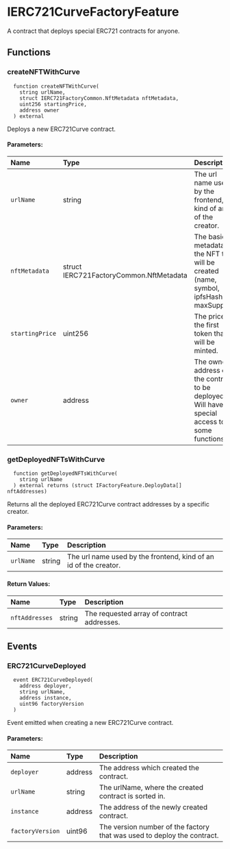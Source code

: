 # IERC721CurveFactoryFeature

A contract that deploys special ERC721 contracts for anyone.



## Functions
### createNFTWithCurve
```solidity
  function createNFTWithCurve(
    string urlName,
    struct IERC721FactoryCommon.NftMetadata nftMetadata,
    uint256 startingPrice,
    address owner
  ) external
``` 
Deploys a new ERC721Curve contract.


#### Parameters:
| Name | Type | Description                                                          |
| :--- | :--- | :------------------------------------------------------------------- |
|`urlName` | string | The url name used by the frontend, kind of an id of the creator.
|`nftMetadata` | struct IERC721FactoryCommon.NftMetadata | The basic metadata of the NFT that will be created (name, symbol, ipfsHash, maxSupply).
|`startingPrice` | uint256 | The price of the first token that will be minted.
|`owner` | address | The owner address of the contract to be deployed. Will have special access to some functions.

### getDeployedNFTsWithCurve
```solidity
  function getDeployedNFTsWithCurve(
    string urlName
  ) external returns (struct IFactoryFeature.DeployData[] nftAddresses)
``` 
Returns all the deployed ERC721Curve contract addresses by a specific creator.


#### Parameters:
| Name | Type | Description                                                          |
| :--- | :--- | :------------------------------------------------------------------- |
|`urlName` | string | The url name used by the frontend, kind of an id of the creator.

#### Return Values:
| Name                           | Type          | Description                                                                  |
| :----------------------------- | :------------ | :--------------------------------------------------------------------------- |
|`nftAddresses`| string | The requested array of contract addresses.

## Events
### ERC721CurveDeployed
```solidity
  event ERC721CurveDeployed(
    address deployer,
    string urlName,
    address instance,
    uint96 factoryVersion
  )
```
Event emitted when creating a new ERC721Curve contract.


#### Parameters:
| Name                           | Type          | Description                                    |
| :----------------------------- | :------------ | :--------------------------------------------- |
|`deployer`| address | The address which created the contract.
|`urlName`| string | The urlName, where the created contract is sorted in.
|`instance`| address | The address of the newly created contract.
|`factoryVersion`| uint96 | The version number of the factory that was used to deploy the contract.




